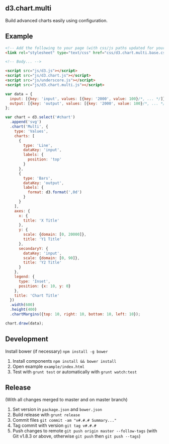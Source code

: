 d3.chart.multi
--------------------------

Build advanced charts easily using configuration.

Example
-------

```html
<!-- Add the following to your page (with css/js paths updated for your structure -->
<link rel="stylesheet" type="text/css" href="css/d3.chart.multi.base.css">

<!-- Body... -->

<script src="js/d3.js"></script>
<script src="js/d3.chart.js"></script>
<script src="js/underscore.js"></script>
<script src="js/d3.chart.multi.js"></script>
```

```js
var data = {
  input: [{key: 'input', values: [{key: '2000', value: 100}/*, ... */]}],
  output: [{key: 'output', values: [{key: '2000', value: 100}/*, ... */]}]
};

var chart = d3.select('#chart')
  .append('svg')
  .chart('Multi', {
    type: 'Values',
    charts: [
      {
        type: 'Line',
        dataKey: 'input',
        labels: {
          position: 'top'
        }
      },
      {
        type: 'Bars', 
        dataKey: 'output', 
        labels: {
          format: d3.format(',0d')
        }
      }
    ],
    axes: {
      x: {
        title: 'X Title'
      },
      y: {
        scale: {domain: [0, 20000]}, 
        title: 'Y1 Title'
      },
      secondaryY: {
        dataKey: 'input', 
        scale: {domain: [0, 90]}, 
        title: 'Y2 Title'
      }
    },
    legend: {
      type: 'Inset',
      position: {x: 10, y: 0}
    },
    title: 'Chart Title'
  })
  .width(600)
  .height(400)
  .chartMargins({top: 10, right: 10, bottom: 10, left: 10});

chart.draw(data);
```

Development
-----------
Install bower (if necessary) `npm install -g bower`

1. Install components `npm install && bower install`
2. Open example `example/index.html`
3. Test with `grunt test` or automatically with `grunt watch:test`

Release
-------
(With all changes merged to master and on master branch)

1. Set version in `package.json` and `bower.json`
2. Build release with `grunt release`
3. Commit files `git commit -am "v#.#.# Summary..."`
4. Tag commit with version `git tag v#.#.#`
5. Push changes to remote `git push origin master --follow-tags` (with Git v1.8.3 or above, otherwise `git push` then `git push --tags`)
